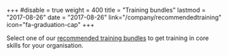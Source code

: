 +++
#disable = true
weight = 400
title = "Training bundles"
lastmod = "2017-08-26"
date = "2017-08-26"
link="/company/recommendedtraining"
icon="fa-graduation-cap"
+++

Select one of our [recommended training bundles](company/recommendedtraining) to get training in core skills for your organisation.